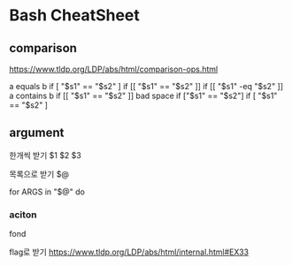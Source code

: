 # Bash CheatSheet

## comparison

https://www.tldp.org/LDP/abs/html/comparison-ops.html


a equals b
if [ "$s1" == "$s2" ]
if [[ "$s1" == "$s2" ]]
if [[ "$s1" -eq "$s2" ]]
a contains b
if [[ "$s1" == "$s2" ]]
bad space
if ["$s1" == "$s2"]
if [ "$s1" == "$s2" ]

## argument

한개씩 받기
$1 $2 $3

목록으로 받기
$@

for ARGS in "$@"
do
  ### aciton
fond

flag로 받기
https://www.tldp.org/LDP/abs/html/internal.html#EX33
